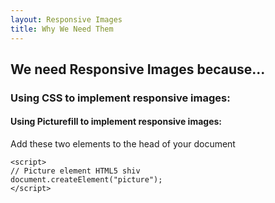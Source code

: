```yaml
---
layout: Responsive Images
title: Why We Need Them
---
```

 
 
## We need Responsive Images because...  

### Using CSS to implement responsive images:  



#### Using Picturefill to implement responsive images:  

Add these two elements to the head of your document

```
<script>
// Picture element HTML5 shiv
document.createElement("picture");
</script>

```
 

